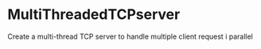 # MultiThreadedTCPserver
Create a multi-thread TCP server to handle multiple client request i  parallel
